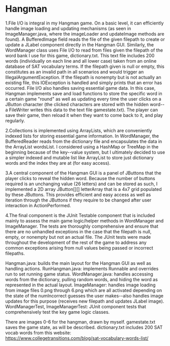 # Hangman

1.File I/O is integral in my Hangman game.  On a basic level, it can efficiently handle image loading
    and updating mechanisms (as seen in ImageManager.java, where the imageLoader and updateImage methods
    are found).  A BufferedImage field reads the file of the given filepath to create or update a
    JLabel component directly in the Hangman GUI.  Similarly, the WordManager class uses File I/O to
    read from files given the filepath of the word bank I use for this game, dictionary.txt.  This text
    file includes 200 words (individually on each line and all lower case) taken from an online database
    of SAT vocabulary terms.  If the filepath given is null or empty, this constitutes as an invalid
    path in all scenarios and would trigger an IllegalArgumentException.  If the filepath is nonempty
    but is not actually an existing file, this IOException is handled and simply prints that an error
    has occurred.
    File I/O also handles saving essential game data.  In this case, Hangman implements save and load
    functions to store the specific word in a certain game "round" as well as updating every time the
    user clicks on a JButton character (the clicked characters are stored with the hidden word--a
    FileWriter writes this data to the text file gamestate.txt).  The player can save their game, then
    reload it when they want to come back to it, and play regularly.

  2.Collections is implemented using ArrayLists, which are conveniently indexed lists
    for storing essential game information.  In WordManager, the BufferedReader reads from the dictionary
    file and encapsulates the data in the ArrayList<String> wordsList.  I considered using a HashMap
    or TreeMap in the beginning because of the key--value system, but I ultimately decided to use a
    simpler indexed and mutable list like ArrayList to store just dictionary words and the index they
    are at (for easy access).

  3.A central component of the Hangman GUI is a panel of JButtons that the player clicks
    to reveal the hidden word.  Because the number of buttons required is an unchanging value (26 letters)
    and can be stored as such, I implemented a 2D array JButton[][] letterArray that is a 4x7 grid
    populated by these JButtons.  This provides efficient and easy access as well as iteration through
    the JButtons if they require to be changed after user interaction in ActionPerformed.

  4.The final component is the JUnit Testable component that is included mainly to assess the main game
    logic/helper methods in WordManager and ImageManager.  The tests are thoroughly comprehensive and ensure
    that there are no unhandled exceptions in the case that the filepath is null, empty, or nonempty
    but not an actual file.  The JUnit tests were made throughout the development of the rest of the
    game to address any common exceptions arising from null values being passed or incorrect filepaths.

Hangman.java: builds the main layout for the Hangman GUI as well as handling actions.
RunHangman.java: implements Runnable and overrides run to set running game status.
WordManager.java: handles accessing words from the dictionary, pulling random words, and hiding
the word as represented in the actual layout.
ImageManager: handles image loading from image files 0.png through 6.png which are all activated
depending on the state of the numIncorrect guesses the user makes--also handles image updates for
this purpose (receives new filepath and updates JLabel image).
WordManagerTest, ImageManagerTest: JUnit component tests that comprehensively test the key game
logic classes.

There are images 0-6 for the hangman, drawn by myself.
gamestate.txt saves the game state, as will be described.
dictionary.txt includes 200 SAT vocab words from this website:
https://www.collegetransitions.com/blog/sat-vocabulary-words-list/
